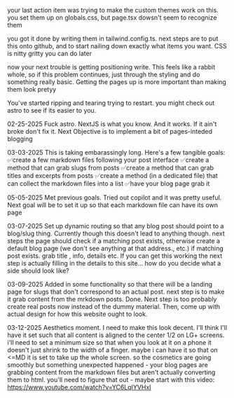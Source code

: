 your last action item was trying to make the custom themes work on this.
you set them up on globals.css, but page.tsx dowsn't seem to recognize them

you got it done by writing them in tailwind.config.ts. next steps are to put this onto github, and to start nailing down exactly what items you want. CSS is nitty gritty you can do later

now your next trouble is getting positioning write. This feels like a rabbit whole, so if this problem continues, just through the styling and do something really basic. Getting the pages up is more important than making them look pretyy

You've started ripping and tearing trying to restart. you might check out astro to see if its easier to you.

02-25-2025 Fuck astro. NextJS is what you know. And it works. If it ain't broke don't fix it. Next Objective is to implement a bit of pages-inteded blogging

03-03-2025 This is taking embarassingly long. Here's a few tangible goals:
✅create a few markdown files following your post interface
✅create a method that can grab slugs from posts
✅create a method that can grab titles and excerpts from posts
✅create a method (in a dedicated file) that can collect the markdown files into a list
✅have your blog page grab it

05-05-2025 Met previous goals. Tried out copilot and it was pretty useful. Next goal will be to set it up so that each markdown file can have its own page

03-07-2025 Set up dynamic routing so that any blog post should point to a blog/slug thing. Currently though this doesn't lead to anything though.
next steps
the page should check if a matching post exists, otherwise
create a default blog page (we don't see anything at that address., etc.)
if matching post exists.
grab title , info, details etc.
If you can get this working the next step is actually filling in the details to this site... how do you decide what a side should look like?

03-09-2025 Added in some functionality so that there will be a landing page for slugs that don't correspond to an actual post. next step is to make it grab content from the mrkdown posts.
Done. Next step is too probably create real posts now instead of the dummy material. Then, come up with actual design for how this website ought to look.

03-12-2025 Aesthetics moment. I need to make this look decent. I'll think I'll have it set such that all content is aligned to the center 1/2 on LG+ screens. i'll need to set a minimum size so that when you look at it on a phone it doesn't just shrink to the width of a finger. maybe i can have it so that on <=MD it is set to take up the whole screen.
so the cosmetics are going smoothly but something unexpected happened - your blog pages are grabbing content from the markdown files but aren't actually converting them to html. you'll need to figure that out - maybe start with this video: https://www.youtube.com/watch?v=YC6LqIYVHxI

